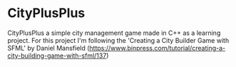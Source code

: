 # CityPlusPlus
CityPlusPlus a simple city management game made in C++ as a learning project.
For this project I'm following the 'Creating a City Builder Game with SFML' by Daniel Mansfield (https://www.binpress.com/tutorial/creating-a-city-building-game-with-sfml/137)
